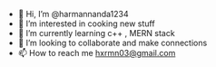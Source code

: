 - 👋 Hi, I’m @harmannanda1234
- 👀 I’m interested in cooking new stuff
- 🌱 I’m currently learning c++ , MERN stack
- 💞️ I’m looking to collaborate and make connections
- 📫 How to reach me hxrmn03@gmail.com
  

<!---
harmannanda1234/harmannanda1234 is a ✨ special ✨ repository because its `README.md` (this file) appears on your GitHub profile.
You can click the Preview link to take a look at your changes.
--->
